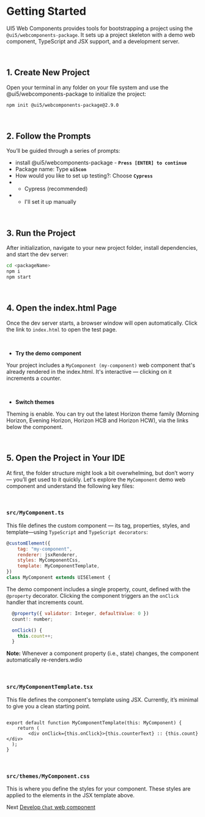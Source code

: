 # Getting Started

UI5 Web Components provides tools for bootstrapping a project using the `@ui5/webcomponents-package`. It sets up a project skeleton with a demo web component, TypeScript and JSX support, and a development server.

<br>

## 1. Create New Project

Open your terminal in any folder on your file system
and use the @ui5/webcomponents-package to initialize the project:


```sh
npm init @ui5/webcomponents-package@2.9.0
```

<br>

## 2. Follow the Prompts

You’ll be guided through a series of prompts:

- install @ui5/webcomponents-package - **`Press [ENTER] to continue`**
- Package name: Type **`ui5con`**
- How would you like to set up testing?: Choose **`Cypress`**
- - Cypress (recommended)
- - I'll set it up manually

<br>

## 3. Run the Project

After initialization, navigate to your new project folder, install dependencies,
and start the dev server:

```sh
cd <packageName>
npm i
npm start
```

<br>

## 4. Open the index.html Page

Once the dev server starts, a browser window will open automatically.
Click the link to `index.html` to open the test page.

<br>

- **Try the demo component**

Your project includes a `MyComponent (my-component)` web component that's already rendered in the index.html.
It's interactive — clicking on it increments a counter.

<br>

- **Switch themes**
  
Theming is enable. You can try out the latest Horizon theme family (Morning Horizon, Evening Horizon, Horizon HCB and Horizon HCW), via the links below the component.

<br>


## 5. Open the Project in Your IDE

At first, the folder structure might look a bit overwhelming, but don’t worry — you’ll get used to it quickly.
Let's explore the `MyComponent` demo web component and understand the following key files:

<br>

### **`src/MyComponent.ts`**

This file defines the custom component — its tag, properties, styles, and template—using `TypeScript` and `TypeScript decorators`:

```js
@customElement({
	tag: "my-component",
	renderer: jsxRenderer,
	styles: MyComponentCss,
	template: MyComponentTemplate,
})
class MyComponent extends UI5Element {
```

The demo component includes a single property, count, defined with the `@property` decorator.
Clicking the component triggers an the `onClick` handler that increments count.

```js
  @property({ validator: Integer, defaultValue: 0 })
  count!: number;

  onClick() {
    this.count++;
  }
```

**Note:** Whenever a component property (i.e., state) changes, the component automatically re-renders.wdio

<br>

### **`src/MyComponentTemplate.tsx`**

This file defines the component's template using JSX.
Currently, it’s minimal to give you a clean starting point.

```tsx

export default function MyComponentTemplate(this: MyComponent) {
	return (
		<div onClick={this.onClick}>{this.counterText} :: {this.count}</div>
  );
}
```

<br>

### **`src/themes/MyComponent.css`**

This is where you define the styles for your component.
These styles are applied to the elements in the JSX template above.

Next [Develop `Chat` web component](./2_Develop_Chat.md)
